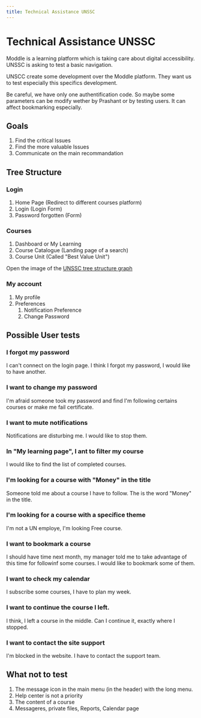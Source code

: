 ```yaml
---
title: Technical Assistance UNSSC
---
```


# Technical Assistance UNSSC

Moddle is a learning platform which is taking care about digital accessibility. UNSSC is asking to test a basic navigation.

UNSCC create some development over the Moddle platform. They want us to test especially this specifics development.

Be careful, we have only one authentification code. So maybe some parameters can be modify wether by Prashant or by testing users. It can affect bookmarking especially.

## Goals

1. Find the critical Issues
2. Find the more valuable Issues
3. Communicate on the main recommandation

## Tree Structure

### Login

 1. Home Page (Redirect to different courses platform)
 2. Login (Login Form)
 3. Password forgotten (Form)

### Courses

 1. Dashboard or My Learning
 2. Course Catalogue (Landing page of a search)
 3. Course Unit (Called "Best Value Unit")

Open the image of the [UNSSC tree structure graph](UNSSC.png)

### My account

 1. My profile
 2. Preferences
    1. Notification Preference
    2. Change Password

## Possible User tests

### I forgot my password
 
I can't connect on the login page. I think I forgot my password, I would like to have another.

### I want to change my password

I'm afraid someone took my password and find I'm following certains courses or make me fail certificate.

### I want to mute notifications

Notifications are disturbing me. I would like to stop them.

### In "My learning page", I ant to filter my course

I would like to find the list of completed courses.

### I'm looking for a course with "Money" in the title

Someone told me about a course I have to follow. The is the word "Money" in the title.

### I'm looking for a course with a specifice theme

I'm not a UN employe, I'm looking Free course.

### I want to bookmark a course

I should have time next month, my manager told me to take advantage of this time for followinf some courses. I would like to bookmark some of them. 

### I want to check my calendar

I subscribe some courses, I have to plan my week.

### I want to continue the course I left.

I think, I left a course in the middle. Can I continue it, exactly where I stopped.

### I want to contact the site support

I'm blocked in the website. I have to contact the support team. 

## What not to test

1. The message icon in the main menu (in the header) with the long menu.
1. Help center is not a priority
1. The content of a course
1. Messageres, private files, Reports, Calendar page
